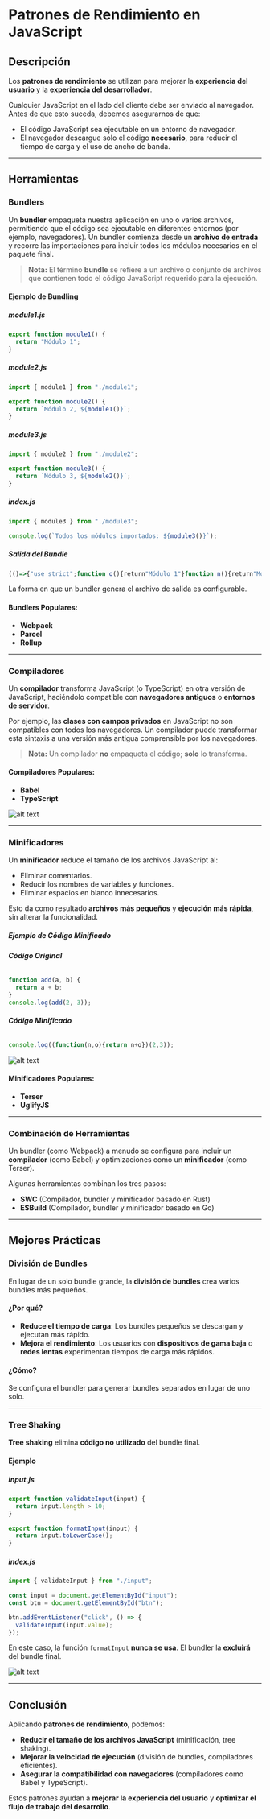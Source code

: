 # Patrones de Rendimiento en JavaScript

## Descripción
Los **patrones de rendimiento** se utilizan para mejorar la **experiencia del usuario** y la **experiencia del desarrollador**.

Cualquier JavaScript en el lado del cliente debe ser enviado al navegador. Antes de que esto suceda, debemos asegurarnos de que:
- El código JavaScript sea ejecutable en un entorno de navegador.
- El navegador descargue solo el código **necesario**, para reducir el tiempo de carga y el uso de ancho de banda.

---

## Herramientas

### Bundlers
Un **bundler** empaqueta nuestra aplicación en uno o varios archivos, permitiendo que el código sea ejecutable en diferentes entornos (por ejemplo, navegadores). Un bundler comienza desde un **archivo de entrada** y recorre las importaciones para incluir todos los módulos necesarios en el paquete final.

> **Nota:** El término **bundle** se refiere a un archivo o conjunto de archivos que contienen todo el código JavaScript requerido para la ejecución.

#### **Ejemplo de Bundling**

##### **module1.js**
```javascript
export function module1() {
  return "Módulo 1";
}
```

##### **module2.js**
```javascript
import { module1 } from "./module1";

export function module2() {
  return `Módulo 2, ${module1()}`;
}
```

##### **module3.js**
```javascript
import { module2 } from "./module2";

export function module3() {
  return `Módulo 3, ${module2()}`;
}
```

##### **index.js**
```javascript
import { module3 } from "./module3";

console.log(`Todos los módulos importados: ${module3()}`);
```

##### **Salida del Bundle**
```javascript
(()=>{"use strict";function o(){return"Módulo 1"}function n(){return"Módulo 2, "+o()}console.log("Todos los módulos importados: "+(()=>`Módulo 3, ${n()}`)())})();
```

La forma en que un bundler genera el archivo de salida es configurable.

#### **Bundlers Populares:**
- **Webpack**
- **Parcel**
- **Rollup**

---

### Compiladores
Un **compilador** transforma JavaScript (o TypeScript) en otra versión de JavaScript, haciéndolo compatible con **navegadores antiguos** o **entornos de servidor**.

Por ejemplo, las **clases con campos privados** en JavaScript no son compatibles con todos los navegadores. Un compilador puede transformar esta sintaxis a una versión más antigua comprensible por los navegadores.

> **Nota:** Un compilador **no** empaqueta el código; **solo** lo transforma.

#### **Compiladores Populares:**
- **Babel**
- **TypeScript**

![alt text](image.png)

---

### Minificadores
Un **minificador** reduce el tamaño de los archivos JavaScript al:
- Eliminar comentarios.
- Reducir los nombres de variables y funciones.
- Eliminar espacios en blanco innecesarios.

Esto da como resultado **archivos más pequeños** y **ejecución más rápida**, sin alterar la funcionalidad.

##### **Ejemplo de Código Minificado**

###### **Código Original**
```javascript
function add(a, b) {
  return a + b;
}
console.log(add(2, 3));
```

###### **Código Minificado**
```javascript
console.log((function(n,o){return n+o})(2,3));
```

![alt text](image-1.png)

#### **Minificadores Populares:**
- **Terser**
- **UglifyJS**

---

### Combinación de Herramientas
Un bundler (como Webpack) a menudo se configura para incluir un **compilador** (como Babel) y optimizaciones como un **minificador** (como Terser).

Algunas herramientas combinan los tres pasos:
- **SWC** (Compilador, bundler y minificador basado en Rust)
- **ESBuild** (Compilador, bundler y minificador basado en Go)

---

## Mejores Prácticas

### División de Bundles
En lugar de un solo bundle grande, la **división de bundles** crea varios bundles más pequeños.

#### **¿Por qué?**
- **Reduce el tiempo de carga**: Los bundles pequeños se descargan y ejecutan más rápido.
- **Mejora el rendimiento**: Los usuarios con **dispositivos de gama baja** o **redes lentas** experimentan tiempos de carga más rápidos.

#### **¿Cómo?**
Se configura el bundler para generar bundles separados en lugar de uno solo.

---

### Tree Shaking
**Tree shaking** elimina **código no utilizado** del bundle final.

#### **Ejemplo**
##### **input.js**
```javascript
export function validateInput(input) {
  return input.length > 10;
}

export function formatInput(input) {
  return input.toLowerCase();
}
```
##### **index.js**
```javascript
import { validateInput } from "./input";

const input = document.getElementById("input");
const btn = document.getElementById("btn");

btn.addEventListener("click", () => {
  validateInput(input.value);
});
```

En este caso, la función `formatInput` **nunca se usa**. El bundler la **excluirá** del bundle final.

![alt text](image-2.png)

---

## Conclusión
Aplicando **patrones de rendimiento**, podemos:
- **Reducir el tamaño de los archivos JavaScript** (minificación, tree shaking).
- **Mejorar la velocidad de ejecución** (división de bundles, compiladores eficientes).
- **Asegurar la compatibilidad con navegadores** (compiladores como Babel y TypeScript).

Estos patrones ayudan a **mejorar la experiencia del usuario** y **optimizar el flujo de trabajo del desarrollo**.

